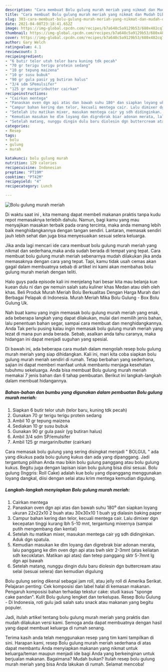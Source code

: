 ```yaml
---
description: "Cara membuat Bolu gulung murah meriah yang nikmat dan Mudah Dibuat"
title: "Cara membuat Bolu gulung murah meriah yang nikmat dan Mudah Dibuat"
slug: 303-cara-membuat-bolu-gulung-murah-meriah-yang-nikmat-dan-mudah-dibuat
date: 2021-04-08T23:18:41.652Z
image: https://img-global.cpcdn.com/recipes/b7a648c5a9129b53/680x482cq70/bolu-gulung-murah-meriah-foto-resep-utama.jpg
thumbnail: https://img-global.cpcdn.com/recipes/b7a648c5a9129b53/680x482cq70/bolu-gulung-murah-meriah-foto-resep-utama.jpg
cover: https://img-global.cpcdn.com/recipes/b7a648c5a9129b53/680x482cq70/bolu-gulung-murah-meriah-foto-resep-utama.jpg
author: Gary Welch
ratingvalue: 4.1
reviewcount: 3
recipeingredient:
- "6 butir telor utuh telor baru kuning tdk pecah"
- "70 gr terigu terigu protein sedang"
- "10 gr tepung maizena"
- "10 gr susu bubuk"
- "90 gr gula pasir yg butiran halus"
- "3/4 sdm SPemulsifer"
- "125 gr margarinbutter cairkan"
recipeinstructions:
- "Cairkan mentega"
- "Panaskan oven dgn api atas dan bawah suhu 180⁰ dan siapkan loyang ukuran 22x22x10 2 buah atau 30x30x10 1 buah yg dialasin baking paper"
- "Campur bahan kering dan telor, kecuali mentega cair. Lalu dimixer dgn kecepatan tinggi kurang lbh 5-10 mnt, tergantung mixernya (sampai putih mengembang dan kental)"
- "Setelah itu matikan mixer, masukan mentega cair yg sdh didinginkan. Aduk dgn spatula."
- "Kemudian masukan ke dlm loyang dan digrebrak biar adonan merata, lalu panggang ke dlm oven dgn api atas bwh sktr 2-3mnt (atas keliatan sdh kecoklatan. Matikan api atas) dan tetep panggang sktr 5-7mnt lg dgn api bawah"
- "Setelah matang, nunggu dingin dulu baru diolesin dgn buttercream atau selai (sesuai selera) dan kemudian digulung"
categories:
- Resep
tags:
- bolu
- gulung
- murah

katakunci: bolu gulung murah 
nutrition: 129 calories
recipecuisine: Indonesian
preptime: "PT19M"
cooktime: "PT42M"
recipeyield: "4"
recipecategory: Lunch

---
```



![Bolu gulung murah meriah](https://img-global.cpcdn.com/recipes/b7a648c5a9129b53/680x482cq70/bolu-gulung-murah-meriah-foto-resep-utama.jpg)

Di waktu  saat ini , kita memang dapat membeli makanan praktis tanpa kudu repot memasaknya terlebih dahulu. Namun, bagi kamu yang mau menyajikan masakan terbaik pada orang tercinta, maka anda memang lebih baik menghidangkannya dengan tangan sendiri. Lantaran, memasak sendiri jauh lebih sehat dan juga bisa menyesuaikan sesuai selera keluarga.

Jika anda lagi mencari ide cara membuat bolu gulung murah meriah yang nikmat dan sederhana,maka anda sudah berada di tempat yang tepat. Cara membuat bolu gulung murah meriah  sebenarnya mudah dilakukan jika anda memasaknya dengan cara yang tepat. Tapi, kamu tidak usah cemas akan gagal dalam membuatnya 
sebab di artikel ini kami akan membahas bolu gulung murah meriah dengan teliti.  

Halo guys pada episode kali ini menjelang hari besar kita mau belanja kue kuean dulu ni dan gw nemuin salah satu kuliner khas Medan atau oleh oleh khas. Beli Produk Murah Meriah Bolu Berkualitas Dengan Harga Murah dari Berbagai Pelapak di Indonesia. Murah Meriah Mika Bolu Gulung - Box Bolu Gulung Uk.

Nah buat kamu yang ingin memasak bolu gulung murah meriah yang enak, ada beberapa langkah yang dapat dilakukan, mulai dari memilih jenis bahan, lalu penentuan bahan segar, sampai cara membuat dan menghidangkannya. Anda Tak perlu pusing kalau ingin memasak bolu gulung murah meriah yang lezat di mana pun anda berada. Sebab, asalkan anda  tahu caranya, maka hidangan ini dapat menjadi suguhan yang spesial.

Di bawah ini, ada beberapa cara mudah dalam mengolah resep bolu gulung murah meriah yang siap dihidangkan. Kali ini, mari kita coba siapkan bolu gulung murah meriah sendiri di rumah. Tetap berbahan yang sederhana, sajian ini dapat memberi manfaat untuk membantu menjaga kesehatan tubuhmu sekeluarga. Anda bisa membuat Bolu gulung murah meriah memakai 7 jenis bahan dan 6 tahap pembuatan. Berikut ini langkah-langkah dalam membuat hidangannya.

<!--inarticleads1-->

##### Bahan-bahan dan bumbu yang digunakan dalam pembuatan Bolu gulung murah meriah:

1. Siapkan 6 butir telor utuh (telor baru, kuning tdk pecah)
1. Gunakan 70 gr terigu terigu protein sedang
1. Ambil 10 gr tepung maizena
1. Sediakan 10 gr susu bubuk
1. Gunakan 90 gr gula pasir (yg butiran halus)
1. Ambil 3/4 sdm SP/emulsifer
1. Ambil 125 gr margarin/butter (cairkan)


Cara memasak bolu gulung yang sering disingkat menjadi &#34; BOLGUL &#34; ada yang dikukus pada bolu gulung kukus dan ada yang dipanggang. Jadi tergantung pilihan Anda mau bikin bolu gulung panggang atau bolu gulung kukus. Begitu juga dengan lapisan isian bolu gulung bisa diisi sesuai. Bolu gulung (Inggris: Roll Cake) adalah kue bolu yang dipanggang menggunakan loyang dangkal, diisi dengan selai atau krim mentega kemudian digulung. 

<!--inarticleads2-->

##### Langkah-langkah menyiapkan Bolu gulung murah meriah:

1. Cairkan mentega
1. Panaskan oven dgn api atas dan bawah suhu 180⁰ dan siapkan loyang ukuran 22x22x10 2 buah atau 30x30x10 1 buah yg dialasin baking paper
1. Campur bahan kering dan telor, kecuali mentega cair. Lalu dimixer dgn kecepatan tinggi kurang lbh 5-10 mnt, tergantung mixernya (sampai putih mengembang dan kental)
1. Setelah itu matikan mixer, masukan mentega cair yg sdh didinginkan. Aduk dgn spatula.
1. Kemudian masukan ke dlm loyang dan digrebrak biar adonan merata, lalu panggang ke dlm oven dgn api atas bwh sktr 2-3mnt (atas keliatan sdh kecoklatan. Matikan api atas) dan tetep panggang sktr 5-7mnt lg dgn api bawah
1. Setelah matang, nunggu dingin dulu baru diolesin dgn buttercream atau selai (sesuai selera) dan kemudian digulung


Bolu gulung sering dikenal sebagai jam roll, atau jelly roll di Amerika Serikat. Pelajaran penting: Cek komposisi dan label halal di kemasan makanan. Pengaruh komposisi bahan terhadap tekstur cake: studi kasus &#34;sponge cake pandan&#34;. Kulit Bolu gulung lengket dan terkelupas. Resep Bolu Gulung - Di Indonesia, roti gulu jadi salah satu snack atau makanan yang begitu populer. 

Jadi, itulah artikel tentang  bolu gulung murah meriah  yang praktis dan mudah dilakukan versi kami. Semoga anda dapat membuatnya dengan hasil yang dapat membuat keluarga di rumah senang. 

Terima kasih anda telah menggunakan resep yang tim kami tampilkan di sini. Harapan kami, resep  Bolu gulung murah meriah sederhana di atas dapat membantu Anda menyiapkan makanan yang nikmat untuk keluarga/teman maupun menjadi ide bagi Anda yang berkeinginan untuk berjualan makanan. Bagaimana? Mudah bukan? Itulah resep bolu gulung murah meriah yang bisa Anda lakukan di rumah. Selamat mencoba!

